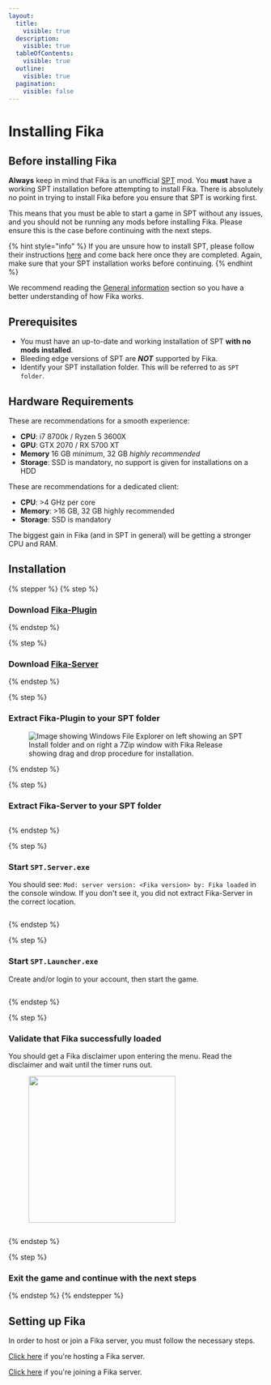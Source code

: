 ```yaml
---
layout:
  title:
    visible: true
  description:
    visible: true
  tableOfContents:
    visible: true
  outline:
    visible: true
  pagination:
    visible: false
---
```


# Installing Fika

## Before installing Fika

**Always** keep in mind that Fika is an unofficial [SPT](https://sp-tarkov.com/#download) mod. You **must** have a working SPT installation before attempting to install Fika. There is absolutely no point in trying to install Fika before you ensure that SPT is working first.

This means that you must be able to start a game in SPT without any issues, and you should not be running any mods before installing Fika. Please ensure this is the case before continuing with the next steps.

{% hint style="info" %}
If you are unsure how to install SPT, please follow their instructions [here](https://forge.sp-tarkov.com/installer) and come back here once they are completed. Again, make sure that your SPT installation works before continuing.
{% endhint %}

We recommend reading the [General information](../General-information.md) section so you have a better understanding of how Fika works.

## Prerequisites

* You must have an up-to-date and working installation of SPT **with no mods installed**.
* Bleeding edge versions of SPT are _**NOT**_ supported by Fika.
* Identify your SPT installation folder. This will be referred to as `SPT folder`.

## Hardware Requirements

These are recommendations for a smooth experience:

* **CPU**: i7 8700k / Ryzen 5 3600X
* **GPU**: GTX 2070 / RX 5700 XT
* **Memory** 16 GB _minimum_, 32 GB _highly recommended_
* **Storage**: SSD is mandatory, no support is given for installations on a HDD

These are recommendations for a dedicated client:

* **CPU**: >4 GHz per core
* **Memory**: >16 GB, 32 GB highly recommended
* **Storage**: SSD is mandatory

The biggest gain in Fika (and in SPT in general) will be getting a stronger CPU and RAM.

## Installation

{% stepper %}
{% step %}
### Download [Fika-Plugin](https://github.com/project-fika/Fika-Plugin/releases/latest)
{% endstep %}

{% step %}
### Download [Fika-Server](https://github.com/project-fika/Fika-Server/releases/latest)
{% endstep %}

{% step %}
### Extract Fika-Plugin to your SPT folder

<figure><img src="../.gitbook/assets/release_7zip_ss.png" alt="Image showing Windows File Explorer on left showing an SPT Install folder and on right a 7Zip window with Fika Release showing drag and drop procedure for installation."><figcaption></figcaption></figure>
{% endstep %}

{% step %}
### Extract Fika-Server to your SPT folder

<figure><img src="../.gitbook/assets/server_7zip_ss.png" alt=""><figcaption></figcaption></figure>
{% endstep %}

{% step %}
### Start `SPT.Server.exe`

You should see: `Mod: server version: <Fika version> by: Fika loaded` in the console window. If you don't see it, you did not extract Fika-Server in the correct location.

<figure><img src="../.gitbook/assets/sptserver_loaded_ss.png" alt=""><figcaption></figcaption></figure>
{% endstep %}

{% step %}
### Start `SPT.Launcher.exe`

Create and/or login to your account, then start the game.

<figure><img src="../.gitbook/assets/sptlauncher_ss.png" alt=""><figcaption></figcaption></figure>
{% endstep %}

{% step %}
### Validate that Fika successfully loaded

You should get a Fika disclaimer upon entering the menu. Read the disclaimer and wait until the timer runs out.

<figure><img src="../.gitbook/assets/tos_fika_ss.png" alt="" width="290"><figcaption></figcaption></figure>

<figure><img src="../.gitbook/assets/fika_mainmenu_version_ss.png" alt=""><figcaption></figcaption></figure>
{% endstep %}

{% step %}
### Exit the game and continue with the next steps
{% endstep %}
{% endstepper %}

## Setting up Fika

In order to host or join a Fika server, you must follow the necessary steps.

[Click here](../hosting-a-fika-server/) if you're hosting a Fika server.

[Click here](../joining-a-fika-server/) if you're joining a Fika server.
